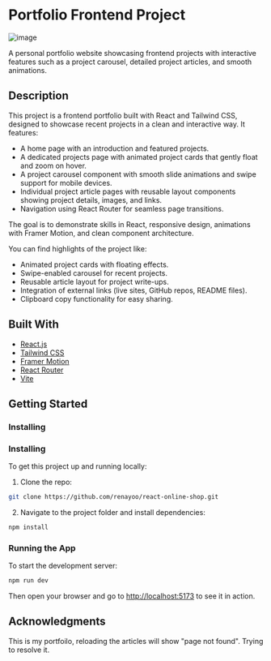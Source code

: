 # Portfolio Frontend Project

![image](https://i.ibb.co/5WZDWHRp/Skjermbilde-2025-06-08-180115.png)

A personal portfolio website showcasing frontend projects with interactive features such as a project carousel, detailed project articles, and smooth animations.

## Description

This project is a frontend portfolio built with React and Tailwind CSS, designed to showcase recent projects in a clean and interactive way. It features:

- A home page with an introduction and featured projects.
- A dedicated projects page with animated project cards that gently float and zoom on hover.
- A project carousel component with smooth slide animations and swipe support for mobile devices.
- Individual project article pages with reusable layout components showing project details, images, and links.
- Navigation using React Router for seamless page transitions.

The goal is to demonstrate skills in React, responsive design, animations with Framer Motion, and clean component architecture.

You can find highlights of the project like:

- Animated project cards with floating effects.
- Swipe-enabled carousel for recent projects.
- Reusable article layout for project write-ups.
- Integration of external links (live sites, GitHub repos, README files).
- Clipboard copy functionality for easy sharing.

## Built With

- [React.js](https://reactjs.org/)
- [Tailwind CSS](https://tailwindcss.com/)
- [Framer Motion](https://www.framer.com/motion/)
- [React Router](https://reactrouter.com/)
- [Vite](https://vitejs.dev/) 

## Getting Started

### Installing

### Installing

To get this project up and running locally:

1. Clone the repo:

```bash
git clone https://github.com/renayoo/react-online-shop.git
```

2. Navigate to the project folder and install dependencies:

```bash
npm install
```
### Running the App

To start the development server:

```bash
npm run dev
```

Then open your browser and go to [http://localhost:5173](http://localhost:5173) to see it in action.

## Acknowledgments

This is my portfoilo, reloading the articles will show "page not found". Trying to resolve it. 